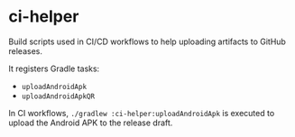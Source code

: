 # ci-helper

Build scripts used in CI/CD workflows to help uploading artifacts to GitHub releases.

It registers Gradle tasks:

- `uploadAndroidApk`
- `uploadAndroidApkQR`

In CI workflows, `./gradlew :ci-helper:uploadAndroidApk` is executed to upload the Android APK to
the release draft.